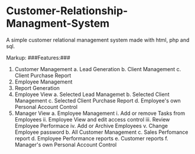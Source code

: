# Customer-Relationship-Managment-System
A simple customer relational management system made with html, php and sql.

Markup: ###Features:###
1. Customer Management
  a. Lead Generation
  b. Client Management
  c. Client Purchase Report
2. Employee Management
3. Report Generation
4. Employee View
  a. Selected Lead Managemet
  b. Selected Client Management
  c. Selected Client Purchase Report
  d. Employee's own Personal Account Control
5. Manager View
  a. Employee Management
    i. Add or remove Tasks from Employees
    ii. Employee View and edit access control
    iii. Review Employee Performace
    iv. Add or Archive Employees
    v. Change Employee password
  b. All Customer Management
  c. Sales Perfomance report
  d. Employee Performance reports
  e. Customer reports
  f. Manager's own Personal Account Control


